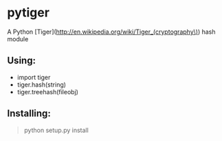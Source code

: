 pytiger
=======

A Python [Tiger](http://en.wikipedia.org/wiki/Tiger_(cryptography\)) hash module

Using:
-----
* import tiger
* tiger.hash(string)
* tiger.treehash(fileobj)

Installing:
------
> python setup.py install